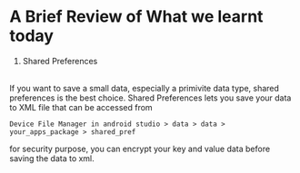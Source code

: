 # A Brief Review of What we learnt today
1. Shared Preferences
<br/>
If you want to save a small data, especially a primivite data type, shared preferences is the best choice. Shared Preferences lets you save
your data to XML file that can be accessed from 

    Device File Manager in android studio > data > data > your_apps_package > shared_pref

for security purpose, you can encrypt your key and value data before saving the data to xml.

